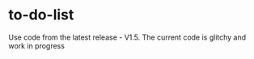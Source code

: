 # to-do-list
Use code from the latest release - V1.5.
The current code is glitchy and work in progress

